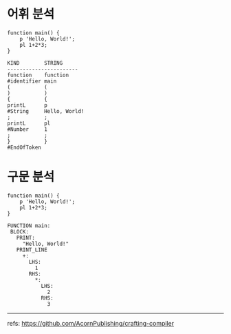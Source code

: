 
# 어휘 분석 
```
function main() {
    p 'Hello, World!';
    pl 1+2*3;
}
```

``` 
KIND        STRING
-----------------------
function    function
#identifier main
(           (
)           )
{           {
printL      p
#String     Hello, World!
;           ;
printL      pl
#Number     1
;           ;
}           }
#EndOfToken 
```


# 구문 분석
```
function main() {
    p 'Hello, World!';
    pl 1+2*3;
}
 ```   

 ```
 FUNCTION main: 
  BLOCK:
    PRINT:
      "Hello, World!"
    PRINT_LINE
      +:
        LHS:
          1
        RHS:
          *:
            LHS:
              2
            RHS:
              3
 ```


 ---
 refs: https://github.com/AcornPublishing/crafting-compiler